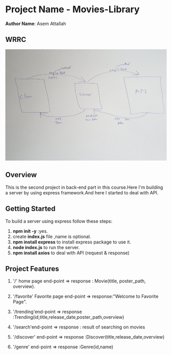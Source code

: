 
# Project Name - Movies-Library
**Author Name**: Asem Attallah

## WRRC
![WRRC](WRRC2-ASEM.jpg)

## Overview
This is the second project in back-end part in this course.Here I'm building a server by using express framework.And here I started to deal with API.

## Getting Started
To build a server using express follow these steps:
1. **npm init -y** :yes.
2. create **index.js** file ,name is optional.
3. **npm install express** to install express package to use it.
4. **node index.js** to run the server.
5. **npm install axios** to deal with API (request & response)

## Project Features
1. '/' home page end-point => response : Movie(title, poster_path, overview).

2. '/favorite' Favorite page end-point => response:"Welcome to Favorite Page".

3. '/trending'end-point => response :Trending(id,title,release_date,poster_path,overview)

4. '/search'end-point => response : result of searching on movies

5. '/discover' end-point => response :Discover(title,release_date,overview)

6. '/genre' end-point => response :Genre(id,name)

    
    